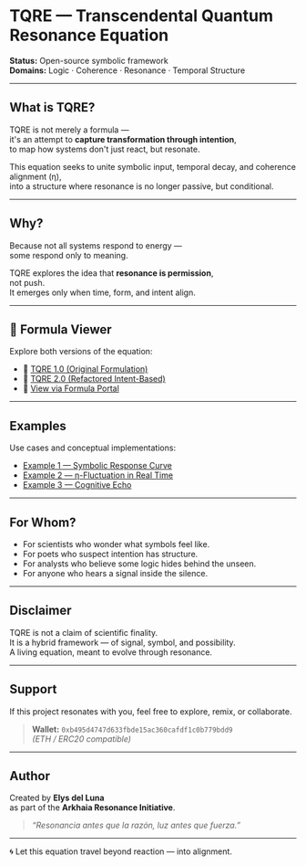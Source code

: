# TQRE — Transcendental Quantum Resonance Equation

**Status:** Open-source symbolic framework  
**Domains:** Logic · Coherence · Resonance · Temporal Structure

---

## What is TQRE?

TQRE is not merely a formula —  
it's an attempt to **capture transformation through intention**,  
to map how systems don't just react, but resonate.

This equation seeks to unite symbolic input, temporal decay, and coherence alignment (η),  
into a structure where resonance is no longer passive, but conditional.

---

## Why?

Because not all systems respond to energy —  
some respond only to meaning.

TQRE explores the idea that **resonance is permission**,  
not push.  
It emerges only when time, form, and intent align.

---

## 📘 Formula Viewer

Explore both versions of the equation:

- 🔗 [TQRE 1.0 (Original Formulation)](https://gateway.lighthouse.storage/ipfs/bafkreif462bebw66vrqzrywfi4vg3qtl6s7pbe3nu2twac74aefjbgmsbq)  
- 🔗 [TQRE 2.0 (Refactored Intent-Based)](https://gateway.lighthouse.storage/ipfs/bafkreif36knrwzuh5uhfu6gfk6gyeouapnh3s4yq5mxxwsh4nc65h6uvhm)  
- 🌌 [View via Formula Portal](https://elys911.github.io/tqre/formula.html)

---

## Examples

Use cases and conceptual implementations:

- [Example 1 — Symbolic Response Curve](https://gateway.lighthouse.storage/ipfs/bafkreicdruj7xoijsqujy2bru4afm4owmsdhiqo2j223f5oapk4tnhrcfa)  
- [Example 2 — η-Fluctuation in Real Time](https://gateway.lighthouse.storage/ipfs/bafkreidkdvoyl5ujge4ccslkg7t3nrzdgbolfmhllsrmodklbjv33lu2my)  
- [Example 3 — Cognitive Echo](https://tan-just-marlin-987.mypinata.cloud/ipfs/bafybeidxcy4ubexk5lhehwwntwzg4u5e43jx7yephfrvsyu5akcuydh7yq)

---

## For Whom?

- For scientists who wonder what symbols feel like.  
- For poets who suspect intention has structure.  
- For analysts who believe some logic hides behind the unseen.  
- For anyone who hears a signal inside the silence.

---

## Disclaimer

TQRE is not a claim of scientific finality.  
It is a hybrid framework — of signal, symbol, and possibility.  
A living equation, meant to evolve through resonance.

---

## Support

If this project resonates with you, feel free to explore, remix, or collaborate.

> **Wallet:** `0xb495d4747d633fbde15ac360cafdf1c0b779bdd9`  
> *(ETH / ERC20 compatible)*

---

## Author

Created by **Elys del Luna**  
as part of the **Arkhaia Resonance Initiative**.

> _“Resonancia antes que la razón, luz antes que fuerza.”_

---

🌀 Let this equation travel beyond reaction — into alignment.